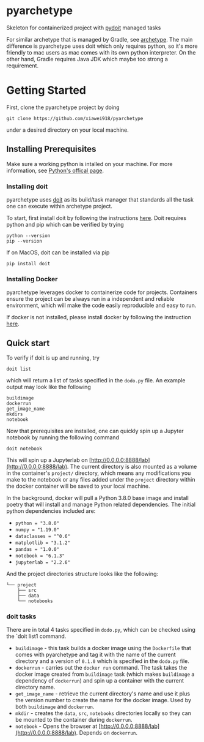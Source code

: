 # pyarchetype
Skeleton for containerized project with [pydoit](https://pydoit.org/) managed tasks

For similar archetype that is managed by Gradle, see [archetype](https://github.com/xiawei918/archetype). The main difference is pyarchetype uses doit which only requires python, so it's more friendly to mac users as mac comes with its own python interpreter. On the other hand, Gradle requires Java JDK which maybe too strong a requirement.

# Getting Started

First, clone the pyarchetype project by doing

```git clone https://github.com/xiawei918/pyarchetype```

under a desired directory on your local machine.

## Installing Prerequisites

Make sure a working python is intalled on your machine. For more information, see [Python's offical page](https://www.python.org/). 

### Installing doit
pyarchetype uses [doit](https://pydoit.org/) as its build/task manager that standards all the task one can execute within archetype project. 

To start, first install doit by following the instructions [here](https://pydoit.org/install.html). Doit requires python and pip which can be verified by trying

```
python --version
pip --version
```

If on MacOS, doit can be installed via pip

```pip install doit```

### Installing Docker
pyarchetype leverages docker to containerize code for projects. Containers ensure the project can be always run in a independent and reliable environment, which will make the code easily reproducible and easy to run. 

If docker is not installed, please install docker by following the instruction [here](https://docs.docker.com/get-docker/).

## Quick start
To verify if doit is up and running, try

```doit list```

which will return a list of tasks specified in the `dodo.py` file. An example output may look like the following
```
buildimage       
dockerrun        
get_image_name   
mkdirs           
notebook         
```

Now that prerequisites are installed, one can quickly spin up a Jupyter notebook by running the following command

```doit notebook```

This will spin up a Jupyterlab on [http://0.0.0.0:8888/lab](http://0.0.0.0:8888/lab). The current directory is also mounted as a volume in the container's `project/` directory, which means any modifications you make to the notebook or any files added under the `project` directory within the docker container will be saved to your local machine.

In the background, docker will pull a Python 3.8.0 base image and install poetry that will install and manage Python related dependencies. The initial python dependencies included are:

* `python = "3.8.0"`
* `numpy = "1.19.0"`
* `dataclasses = "^0.6"`
* `matplotlib = "3.1.2"`
* `pandas = "1.0.0"`
* `notebook = "6.1.3"`
* `jupyterlab = "2.2.6"`

And the project directories structure looks like the following:

```
└── project
    ├── src
    ├── data
    └── notebooks
```

### doit tasks
There are in total 4 tasks specified in `dodo.py`, which can be checked using the `doit list1 command.
* `buildimage` - this task builds a docker image using the `Dockerfile` that comes with pyarchetype and tag it with the name of the current directory and a version of `0.1.0` which is specified in the `dodo.py` file.
* `dockerrun` - carries out the `docker run` command. The task takes the docker image created from `buildimage` task (which makes `buildimage` a dependency of `dockerrun`) and spin up a container with the current directory name.
* `get_image_name` - retrieve the current directory's name and use it plus the version number to create the name for the docker image. Used by both `buildimage` and `dockerrun`.
* `mkdir` - creates the `data`, `src`, `notebooks` directories locally so they can be mounted to the container during `dockerrun`.
* `notebook` - Opens the browser at [http://0.0.0.0:8888/lab](http://0.0.0.0:8888/lab). Depends on `dockerrun`.

